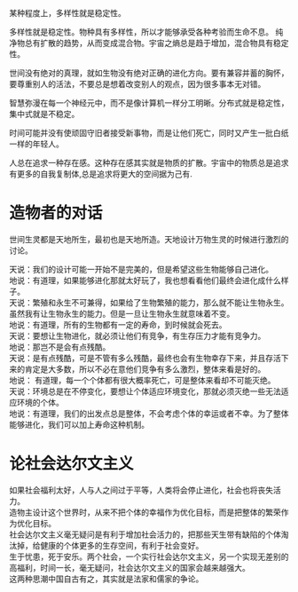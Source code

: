 某种程度上，多样性就是稳定性。

多样性就是稳定性。物种具有多样性，所以才能够承受各种考验而生命不息。
纯净物总有扩散的趋势，从而变成混合物。宇宙之熵总是趋于增加，混合物具有稳定性。

世间没有绝对的真理，就如生物没有绝对正确的进化方向。要有兼容并蓄的胸怀，要尊重别人的活法，不要总是想着改变别人的观点，因为很多事本无对错。

智慧弥漫在每一个神经元中，而不是像计算机一样分工明晰。分布式就是稳定性，集中式就是不稳定。

时间可能并没有使顽固守旧者接受新事物，而是让他们死亡，同时又产生一批白纸一样的年轻人。

人总在追求一种存在感。这种存在感其实就是物质的扩散。宇宙中的物质总是追求有更多的自我复制体,总是追求将更大的空间据为己有.

# 造物者的对话

世间生灵都是天地所生，最初也是天地所造。天地设计万物生灵的时候进行激烈的讨论。   

天说：我们的设计可能一开始不是完美的，但是希望这些生物能够自己进化。   
地说：有道理，如果能够进化那就太好玩了，我也想看看他们最终会进化成什么样子。   
天说：繁殖和永生不可兼得，如果给了生物繁殖的能力，那么就不能让生物永生。虽然我有让生物永生的能力。但是一旦让生物永生就意味着不变。  
地说：有道理，所有的生物都有一定的寿命，到时候就会死去。  
天说：要想让生物进化，就必须让他们有竞争，有生存压力才能有竞争力。  
地说：那岂不是会有点残酷。  
天说：是有点残酷，可是不管有多么残酷，最终也会有生物幸存下来，并且存活下来的肯定是大多数，所以不必在意他们竞争有多么激烈，整体来看是好的。    
地说： 有道理，每一个个体都有很大概率死亡，可是整体来看却不可能灭绝。  
天说：环境总是在不停变化，要想让个体适应环境变化，那就必须灭绝一些无法适应环境的个体。  
地说：有道理，我们的出发点总是整体，不会考虑个体的幸运或者不幸。为了整体能够进化，我们可以加上寿命这种机制。  



# 论社会达尔文主义
如果社会福利太好，人与人之间过于平等，人类将会停止进化，社会也将丧失活力。  
造物主设计这个世界时，从来不把个体的幸福作为优化目标，而是把整体的繁荣作为优化目标。  
社会达尔文主义毫无疑问是有利于增加社会活力的，把那些天生带有缺陷的个体淘汰掉，给健康的个体更多的生存空间，有利于社会变好。  
生于忧患，死于安乐。两个社会，一个实行社会达尔文主义，另一个实现无差别的高福利，时间一长，毫无疑问，社会达尔文主义的国家会越来越强大。  
这两种思潮中国自古有之，其实就是法家和儒家的争论。
